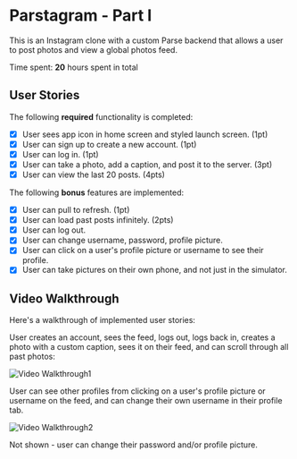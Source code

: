 # Parstagram - Part I

This is an Instagram clone with a custom Parse backend that allows a user to post photos and view a global photos feed.

Time spent: **20** hours spent in total

## User Stories

The following **required** functionality is completed:

- [X] User sees app icon in home screen and styled launch screen. (1pt)
- [X] User can sign up to create a new account. (1pt)
- [X] User can log in. (1pt)
- [X] User can take a photo, add a caption, and post it to the server. (3pt)
- [X] User can view the last 20 posts. (4pts)

The following **bonus** features are implemented:

- [X] User can pull to refresh. (1pt)
- [X] User can load past posts infinitely. (2pts)
- [x] User can log out.
- [X] User can change username, password, profile picture.
- [X] User can click on a user's profile picture or username to see their profile.
- [X] User can take pictures on their own phone, and not just in the simulator.

## Video Walkthrough

Here's a walkthrough of implemented user stories:

User creates an account, sees the feed, logs out, logs back in, creates a photo with a custom caption, sees it on their feed, and can scroll through all past photos:

<img src='https://i.imgur.com/oACuJps.gif' title='Video Walkthrough' width='' alt='Video Walkthrough1' />

User can see other profiles from clicking on a user's profile picture or username on the feed,
and can change their own username in their profile tab.

<img src='https://i.imgur.com/VlW1syn.gif' title='Video Walkthrough' width='' alt='Video Walkthrough2' />

Not shown - user can change their password and/or profile picture.
